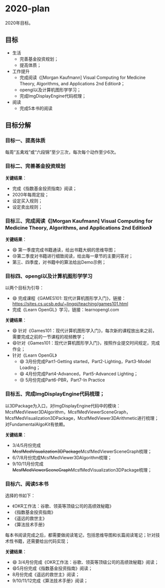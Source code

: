 # 2020-plan

2020年目标。

## 目标

- 生活
  - 完善基金投资规划；
  - 提高体质；
- 工作提升
  - 完成阅读《[Morgan Kaufmann] Visual Computing for Medicine Theory, Algorithms, and Applications 2nd Edition》；
  - opengl以及计算机图形学学习；
  - 完成ImgDisplayEngine代码梳理；
- 阅读
  - 完成5本书的阅读

## 目标分解

### 目标一、提高体质

每周“五禽戏”或“六段锦”至少三次，每次每个动作至少6次。

### 目标二、完善基金投资规划

**关键结果**：

- 完成《指数基金投资指南》阅读；
- 2020年每周定投；
- 设定买入规则；
- 设定卖出规则；

### 目标三、完成阅读《[Morgan Kaufmann] Visual Computing for Medicine Theory, Algorithms, and Applications 2nd Edition》

**关键结果**：

- :smile: 第一季度完成书籍通读，给出书籍大纲的思维导图；
- :cry:第二季度对书籍进行细致阅读，给出每一章节的主要问答对；
- 第三、四季度，对书籍中的算法给出Demo示例；

### 目标四、opengl以及计算机图形学学习

以两个目标为引导：

- :smile: 完成课程《GAMES101: 现代计算机图形学入门》，链接：https://sites.cs.ucsb.edu/~lingqi/teaching/games101.html
- 完成《Learn OpenGL》学习，链接：learnopengl.com

**关键结果**：

- :smile: 针对《Games101：现代计算机图形学入门》，每次新的课程放出来之前，需要完成之前的一节课程的视频教学；
- :smile:针对《Games101：现代计算机图形学入门》，按照作业提交时间规定，完成作业；
- 针对《Learn OpenGL》
  - :smile: 3月份完成Part1-Getting started，Part2-Lighting，Part3-Model Loading；
  - :smile: 4月份完成Part4-Advanced，Part5-Advanced Lighting；
  - :cry: 5月份完成Part6-PBR，Part7-In Practice

### 目标五、完成ImgDisplayEngine代码梳理；

以3DPackage为入口，对ImgDisplayEngine代码中的模块：McsfMedViewer3DAlgorithm，McsfMedViewerSceneGraph，McsfMedVisualization3DPackage，McsfMedViewer3DArithmetic进行梳理；对FundamentalAlgoKit有依赖。

**关键结果**：

- 3/4/5月份完成~~McsfMedVisualization3DPackage~~McsfMedViewerSceneGraph梳理；
- 6/7/8月份完成McsfMedViewer3DAlgorithm梳理；
- 9/10/11月份完成~~McsfMedViewerSceneGraph~~McsfMedVisualization3DPackage梳理；

### 目标六、阅读5本书

选择的书如下：

- 《OKR工作法：谷歌、领英等顶级公司的高绩效秘籍》
- 《指数基金投资指南》
- 《遥远的救世主》
- 《算法技术手册》

每本书阅读完成之后，都需要做阅读笔记，包括思维导图和长篇阅读笔记；针对技术性书籍，还需要给出代码实现；

**关键结果**：

- :smile: 3/4月份完成《OKR工作法：谷歌、领英等顶级公司的高绩效秘籍》阅读；
- :smile:5月份完成《指数基金投资指南》阅读；
- 8月份完成《遥远的救世主》阅读；
- 9/10/11/12完成《算法技术手册》阅读；



